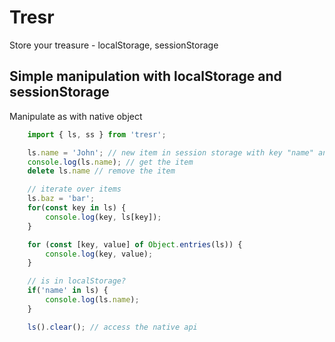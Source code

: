 # Tresr
Store your treasure - localStorage, sessionStorage

## Simple manipulation with localStorage and sessionStorage

Manipulate as with native object
```js
    import { ls, ss } from 'tresr';

    ls.name = 'John'; // new item in session storage with key "name" and value "John"
    console.log(ls.name); // get the item
    delete ls.name // remove the item

    // iterate over items
    ls.baz = 'bar';
    for(const key in ls) {
        console.log(key, ls[key]);
    }

    for (const [key, value] of Object.entries(ls)) {
        console.log(key, value);
    }

    // is in localStorage?
    if('name' in ls) {
        console.log(ls.name);
    }

    ls().clear(); // access the native api
```
